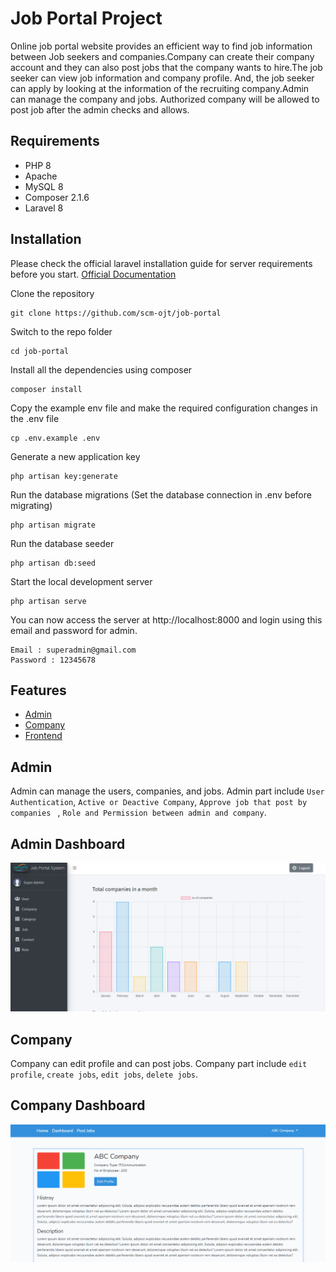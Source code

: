 # Job Portal Project
Online job portal website provides an efficient way to find job information between Job seekers and companies.Company can create their company account and they can also post jobs that the company wants to hire.The job seeker can view job information and  company profile. And, the job seeker can apply by looking at  the information of the recruiting company.Admin can manage the company and jobs. Authorized company will be allowed to post job after the admin checks and allows.

## Requirements

- PHP 8
- Apache 
- MySQL 8
- Composer 2.1.6
- Laravel 8

## Installation

Please check the official laravel installation guide for server requirements before you start.
[Official Documentation](https://laravel.com/docs/8.x)

Clone the repository
```
git clone https://github.com/scm-ojt/job-portal
```
Switch to the repo folder
```
cd job-portal
```
Install all the dependencies using composer
```
composer install
```
Copy the example env file and make the required configuration changes in the .env file
```
cp .env.example .env
```
Generate a new application key
```
php artisan key:generate
```
Run the database migrations (Set the database connection in .env before migrating)
```
php artisan migrate
```
Run the database seeder 
```
php artisan db:seed
```
Start the local development server
```
php artisan serve
```
You can now access the server at http://localhost:8000 and login using this email and password for admin.

```
Email : superadmin@gmail.com
Password : 12345678
```





## Features

- [Admin](#Admin)
- [Company](#Company)
- [Frontend](#Frontend)


## Admin
Admin can manage the users, companies, and jobs. Admin part include `User Authentication`, `Active or Deactive Company`, `Approve job that post by companies ` , `Role and Permission between admin and company`.

## Admin Dashboard

![Admin Dashboard](./public/images/readme/admin.png)

## Company
Company can edit profile and can post jobs. Company part include `edit profile`, `create jobs`, `edit jobs`, `delete jobs`.

## Company Dashboard

![Company Dashboard](./public/images/readme/company.png)

    
